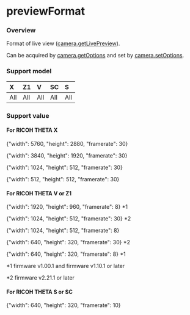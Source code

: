 # previewFormat

### Overview

Format of live view ([camera.getLivePreview](../commands/camera.get_live_preview.md)).

Can be acquired by [camera.getOptions](../commands/camera.get_options.md) and set by [camera.setOptions](../commands/camera.set_options.md).

### Support model

| X | Z1 | V | SC | S |
|:--|:--|:--|:--|:--|
| All | All | All | All | All |

### Support value

#### For RICOH THETA X

{"width": 5760, "height": 2880, "framerate": 30}

{"width": 3840, "height": 1920, "framerate": 30}

{"width": 1024, "height": 512, "framerate": 30}

{"width": 512, "height": 512, "framerate": 30}

#### For RICOH THETA V or Z1

{"width": 1920, "height": 960, "framerate": 8} \*1

{"width": 1024, "height": 512, "framerate": 30} \*2

{"width": 1024, "height": 512, "framerate": 8}

{"width": 640, "height": 320, "framerate": 30} \*2

{"width": 640, "height": 320, "framerate": 8} \*1

\*1 firmware v1.00.1 and firmware v1.10.1 or later

\*2 firmware v2.21.1 or later

#### For RICOH THETA S or SC

{"width": 640, "height": 320, "framerate": 10}
